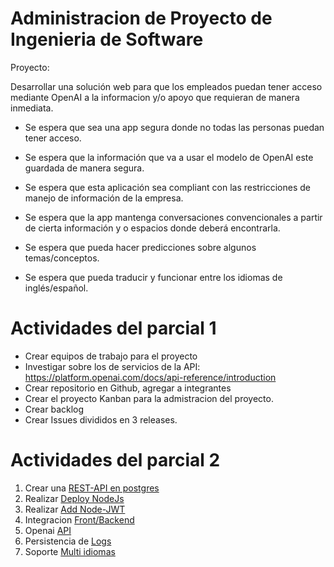 # Administracion de Proyecto de Ingenieria de Software
Proyecto:

Desarrollar una solución web para que los empleados puedan tener acceso mediante OpenAI a la informacion y/o apoyo que requieran de manera inmediata.

- Se espera que sea una app segura donde no todas las personas puedan tener acceso.
- Se espera que la información que va a usar el modelo de OpenAI este guardada de manera segura.
- Se espera que esta aplicación sea compliant con las restricciones de manejo de información de la empresa.

- Se espera que la app mantenga conversaciones convencionales a partir de cierta información y o espacios donde deberá encontrarla.
- Se espera que pueda hacer predicciones sobre algunos temas/conceptos.
- Se espera que pueda traducir y funcionar entre los idiomas de inglés/español.

# Actividades del parcial 1
- Crear equipos de trabajo para el proyecto
- Investigar sobre los de servicios de la API: https://platform.openai.com/docs/api-reference/introduction
- Crear repositorio en Github, agregar a integrantes
- Crear el proyecto Kanban para la admistracion del proyecto.
- Crear backlog
- Crear Issues divididos en 3 releases.

# Actividades del parcial 2
1. Crear una [REST-API en postgres](https://docs.google.com/presentation/d/1a5cRhFod-mP-EtBFS3-NkLSCHgdbe8BhnvQ-TUUucA8/edit?usp=sharing)
2. Realizar [Deploy NodeJs](https://docs.google.com/presentation/d/1JZwXtZyVSp3fYoRfMo0iTvDuAUTdLatG/edit?usp=sharing&ouid=103318994033956699072&rtpof=true&sd=true)
3. Realizar [Add Node-JWT](https://docs.google.com/presentation/d/1lynN7LSyfyZ6GIUCX1sSUrHtp56s0u0N/edit?usp=sharing&ouid=103318994033956699072&rtpof=true&sd=true)
4. Integracion [Front/Backend](https://docs.google.com/presentation/d/15SM8SgpQzxChmN_dKD74eMM06o1i84W_a1vaOJqJCGg/edit?usp=sharing)
5. Openai [API](https://docs.google.com/presentation/d/1PwUGIBFif4AKKFunBthCn9JFc3u15dG1_LSWS14ceSk/edit?usp=sharing)
6. Persistencia de [Logs](https://docs.google.com/presentation/d/15EarfyT861OqzfH4trOKjlINU5cLtGaeIrG5Y1S_o2g/edit?usp=sharing)
7. Soporte [Multi idiomas](https://docs.google.com/presentation/d/17X5Zjj14cknfKvvAtNLRikXKDSogXKE7rG_za2wvy1M/edit?usp=sharing)






